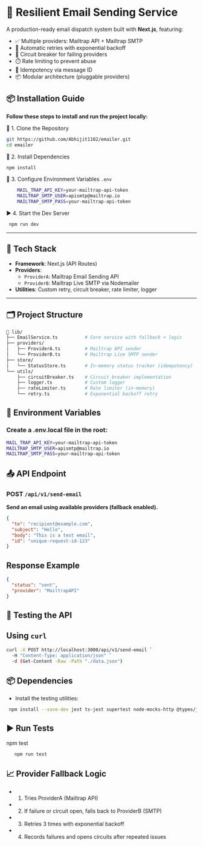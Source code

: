# 📧 Resilient Email Sending Service

A production-ready email dispatch system built with **Next.js**, featuring:

- ✅ Multiple providers: Mailtrap API + Mailtrap SMTP
- 🔁 Automatic retries with exponential backoff
- 🚦 Circuit breaker for failing providers
- ⏱️ Rate limiting to prevent abuse
- 🧠 Idempotency via message ID
- 📦 Modular architecture (pluggable providers)

## 📦 Installation Guide
**Follow these steps to install and run the project locally:**

🔧 1. Clone the Repository
```bash
git https://github.com/Abhijit1102/emailer.git
cd emailer

```
📁 2. Install Dependencies

```bash
npm install

```

🔐 3. Configure Environment Variables `.env`

```bash
    MAIL_TRAP_API_KEY=your-mailtrap-api-token
    MAILTRAP_SMTP_USER=apismtp@mailtrap.io
    MAILTRAP_SMTP_PASS=your-mailtrap-api-token
```
▶️ 4. Start the Dev Server

```bash
 npm run dev
```

---

## 🚀 Tech Stack

- **Framework**: Next.js (API Routes)
- **Providers**:
  - `ProviderA`: Mailtrap Email Sending API
  - `ProviderB`: Mailtrap Live SMTP via Nodemailer
- **Utilities**: Custom retry, circuit breaker, rate limiter, logger

---

## 🗂 Project Structure

```bash
📁 lib/
├── EmailService.ts          # Core service with fallback + logic
├── providers/
│   ├── ProviderA.ts         # Mailtrap API sender
│   └── ProviderB.ts         # Mailtrap Live SMTP sender
├── store/
│   └── StatusStore.ts       # In-memory status tracker (idempotency)
└── utils/
    ├── circuitBreaker.ts    # Circuit breaker implementation
    ├── logger.ts            # Custom logger
    ├── rateLimiter.ts       # Rate limiter (in-memory)
    └── retry.ts             # Exponential backoff retry
```

## 🔐 Environment Variables
### Create a .env.local file in the root:

```bash
MAIL_TRAP_API_KEY=your-mailtrap-api-token
MAILTRAP_SMTP_USER=apismtp@mailtrap.io
MAILTRAP_SMTP_PASS=your-mailtrap-api-token
```

## 📤 API Endpoint
### POST `/api/v1/send-email`
**Send an email using available providers (fallback enabled).**

```json
{
  "to": "recipient@example.com",
  "subject": "Hello",
  "body": "This is a test email",
  "id": "unique-request-id-123"
}

```
## Response Example

```json
{
  "status": "sent",
  "provider": "MailtrapAPI"
}
```

## 🧪 Testing the API
## Using `curl`

```bash
curl -X POST http://localhost:3000/api/v1/send-email `
  -H "Content-Type: application/json" `
  -d (Get-Content -Raw -Path "./data.json")

```

## 📦 Dependencies
- Install the testing utilities:
```bash
 npm install --save-dev jest ts-jest supertest node-mocks-http @types/jest @types/supertest 

```
## ▶️ Run Tests

npm test
```bash
   npm run test
```

## 📈 Provider Fallback Logic
 - 1. Tries ProviderA (Mailtrap API)

 - 2. If failure or circuit open, falls back to ProviderB (SMTP)

 - 3. Retries 3 times with exponential backoff

 - 4. Records failures and opens circuits after repeated issues


